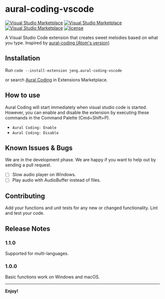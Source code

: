# aural-coding-vscode

[![Visual Studio Marketplace](https://img.shields.io/vscode-marketplace/v/jeng.aural-coding-vscode.svg)](https://marketplace.visualstudio.com/items?itemName=jeng.aural-coding-vscode)
[![Visual Studio Marketplace](https://img.shields.io/vscode-marketplace/d/jeng.aural-coding-vscode.svg)](https://marketplace.visualstudio.com/items?itemName=jeng.aural-coding-vscode)
[![Visual Studio Marketplace](https://img.shields.io/vscode-marketplace/r/jeng.aural-coding-vscode.svg)](https://marketplace.visualstudio.com/items?itemName=jeng.aural-coding-vscode)
[![license](https://img.shields.io/github/license/mashape/apistatus.svg)](https://github.com/jengjeng/aural-coding-vscode/blob/master/LICENSE)

A Visual Studio Code extension that creates sweet melodies based on what you type. Inspired by [aural-coding (Atom's version)](https://github.com/probablycorey/aural-coding)

## Installation

Run `code --install-extension jeng.aural-coding-vscode`

or search [Aural Coding](https://marketplace.visualstudio.com/items?itemName=jeng.aural-coding-vscode) in Extensions Marketplace.

## How to use

Aural Coding will start immediately when visual studio code is started. However, you can enable and disable the extension by executing these commands in the Command Palette (Cmd+Shift+P).

- `Aural Coding: Enable`
- `Aural Coding: Disable`

## Known Issues & Bugs

We are in the development phase. We are happy if you want to help out by sending a pull request.

- [ ] Slow audio player on Windows.
- [ ] Play audio with AudioBuffer instead of files.

## Contributing

Add your functions and unit tests for any new or changed functionality. Lint and test your code.

## Release Notes

### 1.1.0

Supported for multi-languages.

### 1.0.0

Basic functions work on Windows and macOS.

-----------------------------------------------------------------------------------------------------------

**Enjoy!**
